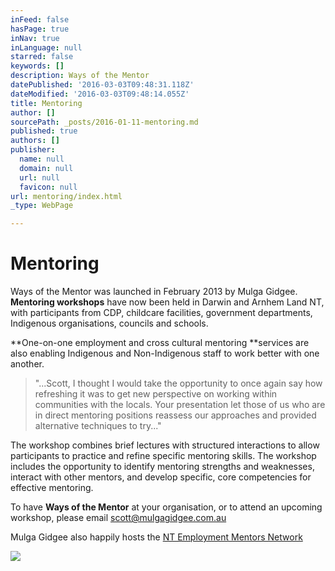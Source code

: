 ```yaml
---
inFeed: false
hasPage: true
inNav: true
inLanguage: null
starred: false
keywords: []
description: Ways of the Mentor
datePublished: '2016-03-03T09:48:31.118Z'
dateModified: '2016-03-03T09:48:14.055Z'
title: Mentoring
author: []
sourcePath: _posts/2016-01-11-mentoring.md
published: true
authors: []
publisher:
  name: null
  domain: null
  url: null
  favicon: null
url: mentoring/index.html
_type: WebPage

---
```

# Mentoring

Ways of the Mentor was launched in February
2013 by Mulga Gidgee. **Mentoring workshops** have now been held in Darwin and Arnhem Land
NT, with participants from CDP, childcare facilities, government departments, Indigenous organisations, councils and schools. 

**One-on-one employment and cross cultural mentoring **services are also enabling Indigenous and Non-Indigenous staff to work better with one another.

> "...Scott, I thought I would take the opportunity to once again say how
> refreshing it was to get new perspective on working within communities with the
> locals. Your presentation let those of us who are in direct mentoring positions
> reassess our approaches and provided alternative techniques to try..."

The workshop combines brief lectures with
structured interactions to allow participants to practice and refine specific
mentoring skills. The workshop includes the opportunity to identify mentoring
strengths and weaknesses, interact with other mentors, and develop specific,
core competencies for effective mentoring.

To have **Ways of the Mentor** at your
organisation, or to attend an upcoming workshop, please email scott@mulgagidgee.com.au 

Mulga Gidgee also happily hosts the [NT
Employment Mentors Network][0]

[][0]

[][0]

[][0]
![](https://s3-us-west-2.amazonaws.com/the-grid-img/p/000d2f56332e435da975f4d5015e31e8dc95b2a4.png)

[0]: http://mentornt.net.au/